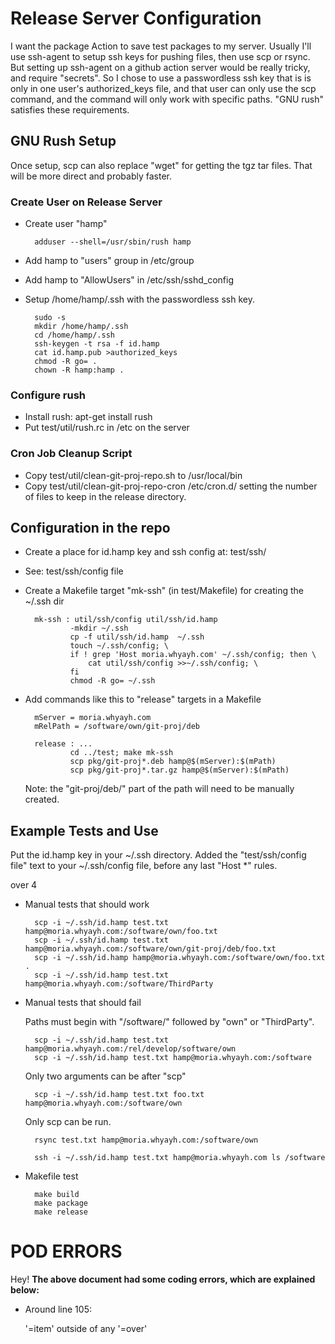 # Release Server Configuration

I want the package Action to save test packages to my server. Usually
I'll use ssh-agent to setup ssh keys for pushing files, then use scp or
rsync. But setting up ssh-agent on a github action server would be
really tricky, and require "secrets". So I chose to use a passwordless
ssh key that is is only in one user's authorized\_keys file, and that
user can only use the scp command, and the command will only work with
specific paths. "GNU rush" satisfies these requirements.

## GNU Rush Setup

Once setup, scp can also replace "wget" for getting the tgz tar files.
That will be more direct and probably faster.

### Create User on Release Server

- Create user "hamp"

        adduser --shell=/usr/sbin/rush hamp

- Add hamp to "users" group in /etc/group
- Add hamp to "AllowUsers" in /etc/ssh/sshd\_config
- Setup /home/hamp/.ssh with the passwordless ssh key.

        sudo -s
        mkdir /home/hamp/.ssh
        cd /home/hamp/.ssh
        ssh-keygen -t rsa -f id.hamp
        cat id.hamp.pub >authorized_keys
        chmod -R go= .
        chown -R hamp:hamp .

### Configure rush

- Install rush: apt-get install rush
- Put test/util/rush.rc in /etc on the server

### Cron Job Cleanup Script

- Copy test/util/clean-git-proj-repo.sh to /usr/local/bin
- Copy test/util/clean-git-proj-repo-cron /etc/cron.d/ setting
the number of files to keep in the release directory.

## Configuration in the repo

- Create a place for id.hamp key and ssh config at: test/ssh/
- See: test/ssh/config file
- Create a Makefile target "mk-ssh" (in test/Makefile) for
creating the ~/.ssh dir

        mk-ssh : util/ssh/config util/ssh/id.hamp
                -mkdir ~/.ssh
                cp -f util/ssh/id.hamp  ~/.ssh
                touch ~/.ssh/config; \
                if ! grep 'Host moria.whyayh.com' ~/.ssh/config; then \
                    cat util/ssh/config >>~/.ssh/config; \
                fi
                chmod -R go= ~/.ssh

- Add commands like this to "release" targets in a Makefile

        mServer = moria.whyayh.com
        mRelPath = /software/own/git-proj/deb

        release : ...
                cd ../test; make mk-ssh
                scp pkg/git-proj*.deb hamp@$(mServer):$(mPath)
                scp pkg/git-proj*.tar.gz hamp@$(mServer):$(mPath)

    Note: the "git-proj/deb/" part of the path will need to be manually created.

## Example Tests and Use

Put the id.hamp key in your ~/.ssh directory. Added the
"test/ssh/config file" text to your ~/.ssh/config file, before any
last "Host \*" rules.

over 4

- Manual tests that should work

        scp -i ~/.ssh/id.hamp test.txt hamp@moria.whyayh.com:/software/own/foo.txt
        scp -i ~/.ssh/id.hamp test.txt hamp@moria.whyayh.com:/software/own/git-proj/deb/foo.txt
        scp -i ~/.ssh/id.hamp hamp@moria.whyayh.com:/software/own/foo.txt .
        scp -i ~/.ssh/id.hamp test.txt hamp@moria.whyayh.com:/software/ThirdParty

- Manual tests that should fail

    Paths must begin with "/software/" followed by "own" or "ThirdParty".

        scp -i ~/.ssh/id.hamp test.txt hamp@moria.whyayh.com:/rel/develop/software/own
        scp -i ~/.ssh/id.hamp test.txt hamp@moria.whyayh.com:/software

    Only two arguments can be after "scp"

        scp -i ~/.ssh/id.hamp test.txt foo.txt hamp@moria.whyayh.com:/software/own

    Only scp can be run.

        rsync test.txt hamp@moria.whyayh.com:/software/own

        ssh -i ~/.ssh/id.hamp test.txt hamp@moria.whyayh.com ls /software

- Makefile test

        make build
        make package
        make release

# POD ERRORS

Hey! **The above document had some coding errors, which are explained below:**

- Around line 105:

    '=item' outside of any '=over'
